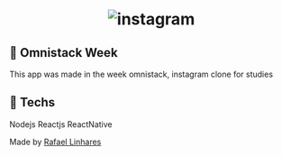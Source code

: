 <h1 align="center">
    <img alt="instagram" src="https://encrypted-tbn0.gstatic.com/images?q=tbn%3AANd9GcQOVbnJG6kUiXU3vQxyHrUXu2gvqBtR78pLt-mciXHVkLWE9igF&usqp=CAU" />
</h1>

## :rocket: Omnistack Week 

This app was made in the week omnistack, instagram clone for studies

## :robot: Techs

Nodejs
Reactjs
ReactNative

Made by [Rafael Linhares](https://www.linkedin.com/in/rafael-linhares-js/)

